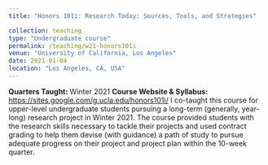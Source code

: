 ```yaml
---
title: "Honors 101i: Research Today: Sources, Tools, and Strategies"

collection: teaching 
type: "Undergraduate course"
permalink: /teaching/w21-honors101i
venue: "University of California, Los Angeles"
date: 2021-01-04
location: "Los Angeles, CA, USA"
---
```

**Quarters Taught:** Winter 2021
**Course Website & Syllabus:** https://sites.google.com/g.ucla.edu/honors101i/
I co-taught this course for upper-level undergraduate students pursuing a long-term (generally, year-long) research project in Winter 2021. The course provided students with the research skills necessary to tackle their projects and used contract grading to help them devise (with guidance) a path of study to pursue adequate progress on their project and project plan within the 10-week quarter.
